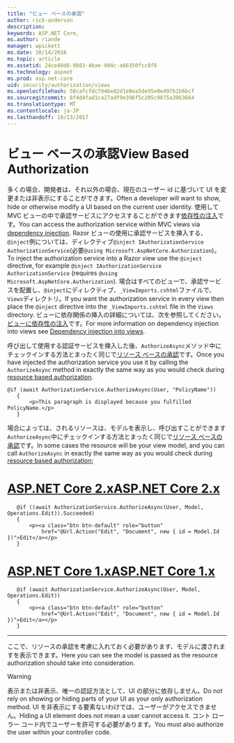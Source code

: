 ```yaml
---
title: "ビュー ベースの承認"
author: rick-anderson
description: 
keywords: ASP.NET Core,
ms.author: riande
manager: wpickett
ms.date: 10/14/2016
ms.topic: article
ms.assetid: 24ce40d8-9b83-4bae-9d4c-a66350fcc8f8
ms.technology: aspnet
ms.prod: asp.net-core
uid: security/authorization/views
ms.openlocfilehash: 58cafcfdc7946e82d1e0ea5de95e0e497b1b6bcf
ms.sourcegitcommit: 8f4d4fad1ca27adf9e396f5c205c9875a3963664
ms.translationtype: MT
ms.contentlocale: ja-JP
ms.lasthandoff: 10/13/2017
---
```

# <a name="view-based-authorization"></a><span data-ttu-id="d5a20-103">ビュー ベースの承認</span><span class="sxs-lookup"><span data-stu-id="d5a20-103">View Based Authorization</span></span>

<a name="security-authorization-views"></a>

<span data-ttu-id="d5a20-104">多くの場合、開発者は、それ以外の場合、現在のユーザー id に基づいて UI を変更または非表示にすることができます。</span><span class="sxs-lookup"><span data-stu-id="d5a20-104">Often a developer will want to show, hide or otherwise modify a UI based on the current user identity.</span></span> <span data-ttu-id="d5a20-105">使用して MVC ビューの中で承認サービスにアクセスすることができます[依存性の注入](../../fundamentals/dependency-injection.md#fundamentals-dependency-injection)です。</span><span class="sxs-lookup"><span data-stu-id="d5a20-105">You can access the authorization service within MVC views via [dependency injection](../../fundamentals/dependency-injection.md#fundamentals-dependency-injection).</span></span> <span data-ttu-id="d5a20-106">Razor ビューの使用に承認サービスを挿入する、`@inject`例については、ディレクティブ`@inject IAuthorizationService AuthorizationService`(必要`@using Microsoft.AspNetCore.Authorization`)。</span><span class="sxs-lookup"><span data-stu-id="d5a20-106">To inject the authorization service into a Razor view use the `@inject` directive, for example `@inject IAuthorizationService AuthorizationService` (requires `@using Microsoft.AspNetCore.Authorization`).</span></span> <span data-ttu-id="d5a20-107">場合はすべてのビューで、承認サービスを配置し、`@inject`にディレクティブ、`_ViewImports.cshtml`ファイルで、`Views`ディレクトリ。</span><span class="sxs-lookup"><span data-stu-id="d5a20-107">If you want the authorization service in every view then place the `@inject` directive into the `_ViewImports.cshtml` file in the `Views` directory.</span></span> <span data-ttu-id="d5a20-108">ビューに依存関係の挿入の詳細については、次を参照してください。[ビューに依存性の注入](../../mvc/views/dependency-injection.md)です。</span><span class="sxs-lookup"><span data-stu-id="d5a20-108">For more information on dependency injection into views see [Dependency injection into views](../../mvc/views/dependency-injection.md).</span></span>

<span data-ttu-id="d5a20-109">呼び出して使用する認証サービスを挿入した後、`AuthorizeAsync`メソッド中にチェックインする方法とまったく同じで[リソース ベースの承認](resourcebased.md#security-authorization-resource-based-imperative)です。</span><span class="sxs-lookup"><span data-stu-id="d5a20-109">Once you have injected the authorization service you use it by calling the `AuthorizeAsync` method in exactly the same way as you would check during [resource based authorization](resourcebased.md#security-authorization-resource-based-imperative).</span></span>

```cshtml
@if (await AuthorizationService.AuthorizeAsync(User, "PolicyName"))
   {
       <p>This paragraph is displayed because you fulfilled PolicyName.</p>
   }
   ```

<span data-ttu-id="d5a20-110">場合によっては、されるリソースは、モデルを表示し、呼び出すことができます`AuthorizeAsync`中にチェックインする方法とまったく同じで[リソース ベースの承認](resourcebased.md#security-authorization-resource-based-imperative)です。</span><span class="sxs-lookup"><span data-stu-id="d5a20-110">In some cases the resource will be your view model, and you can call `AuthorizeAsync` in exactly the same way as you would check during [resource based authorization](resourcebased.md#security-authorization-resource-based-imperative);</span></span>

# <a name="aspnet-core-2xtabaspnetcore2x"></a>[<span data-ttu-id="d5a20-111">ASP.NET Core 2.x</span><span class="sxs-lookup"><span data-stu-id="d5a20-111">ASP.NET Core 2.x</span></span>](#tab/aspnetcore2x)

```cshtml
   @if ((await AuthorizationService.AuthorizeAsync(User, Model, Operations.Edit)).Succeeded)
   {
       <p><a class="btn btn-default" role="button"
           href="@Url.Action("Edit", "Document", new { id = Model.Id })">Edit</a></p>
   }
   ```

# <a name="aspnet-core-1xtabaspnetcore1x"></a>[<span data-ttu-id="d5a20-112">ASP.NET Core 1.x</span><span class="sxs-lookup"><span data-stu-id="d5a20-112">ASP.NET Core 1.x</span></span>](#tab/aspnetcore1x)

```cshtml
   @if (await AuthorizationService.AuthorizeAsync(User, Model, Operations.Edit))
   {
       <p><a class="btn btn-default" role="button"
           href="@Url.Action("Edit", "Document", new { id = Model.Id })">Edit</a></p>
   }
   ```
---

<span data-ttu-id="d5a20-113">ここで、リソースの承認を考慮に入れておく必要があります、モデルに渡されますを表示できます。</span><span class="sxs-lookup"><span data-stu-id="d5a20-113">Here you can see the model is passed as the resource authorization should take into consideration.</span></span>

>[!WARNING]
><span data-ttu-id="d5a20-114">表示または非表示、唯一の認証方法として、UI の部分に依存しません。</span><span class="sxs-lookup"><span data-stu-id="d5a20-114">Do not rely on showing or hiding parts of your UI as your only authorization method.</span></span> <span data-ttu-id="d5a20-115">UI を非表示にする要素ないわけでは、ユーザーがアクセスできません。</span><span class="sxs-lookup"><span data-stu-id="d5a20-115">Hiding a UI element does not mean a user cannot access it.</span></span> <span data-ttu-id="d5a20-116">コント ローラー コード内でユーザーを許可する必要があります。</span><span class="sxs-lookup"><span data-stu-id="d5a20-116">You must also authorize the user within your controller code.</span></span>
